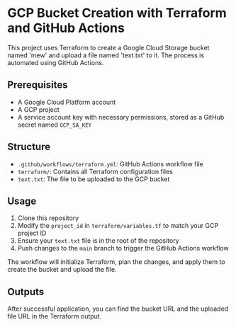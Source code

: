# GCP Bucket Creation with Terraform and GitHub Actions

This project uses Terraform to create a Google Cloud Storage bucket named 'mew' and upload a file named 'text.txt' to it. The process is automated using GitHub Actions.

## Prerequisites

- A Google Cloud Platform account
- A GCP project
- A service account key with necessary permissions, stored as a GitHub secret named `GCP_SA_KEY`

## Structure

- `.github/workflows/terraform.yml`: GitHub Actions workflow file
- `terraform/`: Contains all Terraform configuration files
- `text.txt`: The file to be uploaded to the GCP bucket

## Usage

1. Clone this repository
2. Modify the `project_id` in `terraform/variables.tf` to match your GCP project ID
3. Ensure your `text.txt` file is in the root of the repository
4. Push changes to the `main` branch to trigger the GitHub Actions workflow

The workflow will initialize Terraform, plan the changes, and apply them to create the bucket and upload the file.

## Outputs

After successful application, you can find the bucket URL and the uploaded file URL in the Terraform output.